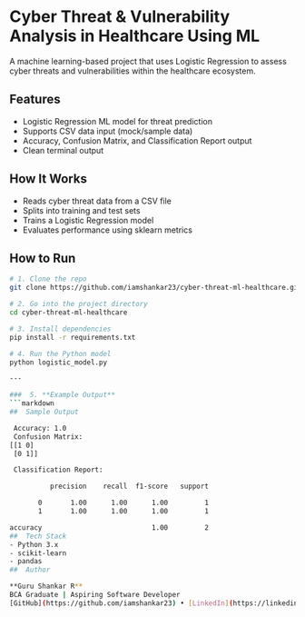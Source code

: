 #  Cyber Threat & Vulnerability Analysis in Healthcare Using ML

A machine learning-based project that uses Logistic Regression to assess cyber threats and vulnerabilities within the healthcare ecosystem.
##  Features
- Logistic Regression ML model for threat prediction
- Supports CSV data input (mock/sample data)
- Accuracy, Confusion Matrix, and Classification Report output
- Clean terminal output
##  How It Works
- Reads cyber threat data from a CSV file
- Splits into training and test sets
- Trains a Logistic Regression model
- Evaluates performance using sklearn metrics
##  How to Run

```bash
# 1. Clone the repo
git clone https://github.com/iamshankar23/cyber-threat-ml-healthcare.git

# 2. Go into the project directory
cd cyber-threat-ml-healthcare

# 3. Install dependencies
pip install -r requirements.txt

# 4. Run the Python model
python logistic_model.py

---

###  5. **Example Output**
```markdown
##  Sample Output

 Accuracy: 1.0  
 Confusion Matrix:  
[[1 0]  
 [0 1]]  

 Classification Report:

          precision    recall  f1-score   support

       0       1.00      1.00      1.00         1
       1       1.00      1.00      1.00         1

accuracy                           1.00         2
##  Tech Stack
- Python 3.x
- scikit-learn
- pandas
##  Author

**Guru Shankar R**  
BCA Graduate | Aspiring Software Developer  
[GitHub](https://github.com/iamshankar23) • [LinkedIn](https://linkedin.com/in/guru-shankar-840936243)


